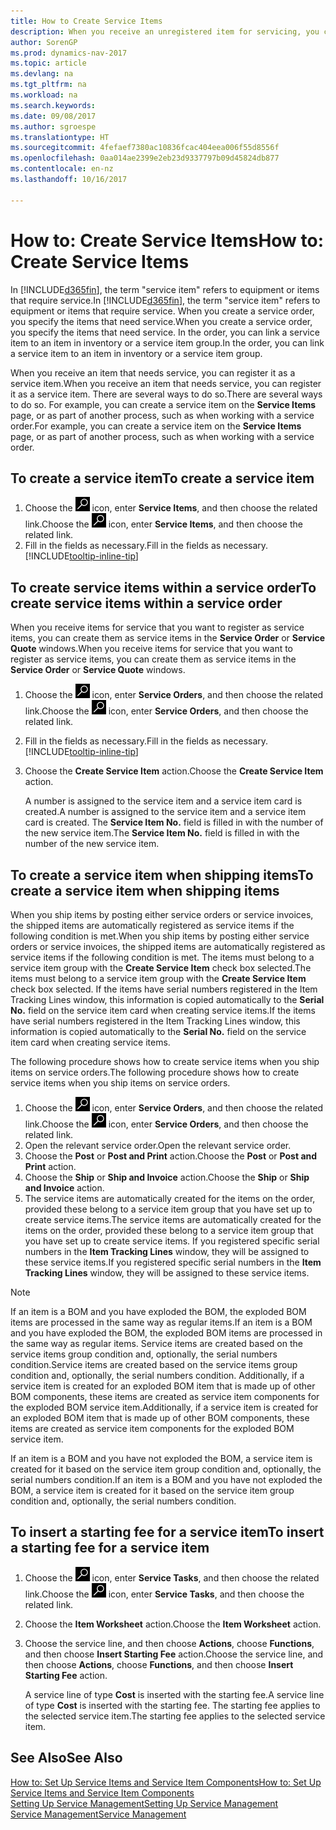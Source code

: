 ```yaml
---
title: How to Create Service Items
description: When you receive an unregistered item for servicing, you can register it as a service item.
author: SorenGP
ms.prod: dynamics-nav-2017
ms.topic: article
ms.devlang: na
ms.tgt_pltfrm: na
ms.workload: na
ms.search.keywords: 
ms.date: 09/08/2017
ms.author: sgroespe
ms.translationtype: HT
ms.sourcegitcommit: 4fefaef7380ac10836fcac404eea006f55d8556f
ms.openlocfilehash: 0aa014ae2399e2eb23d9337797b09d45824db877
ms.contentlocale: en-nz
ms.lasthandoff: 10/16/2017

---
```

# <a name="how-to-create-service-items"></a><span data-ttu-id="ea787-103">How to: Create Service Items</span><span class="sxs-lookup"><span data-stu-id="ea787-103">How to: Create Service Items</span></span>
<span data-ttu-id="ea787-104">In [!INCLUDE[d365fin](includes/d365fin_md.md)], the term "service item" refers to equipment or items that require service.</span><span class="sxs-lookup"><span data-stu-id="ea787-104">In [!INCLUDE[d365fin](includes/d365fin_md.md)], the term "service item" refers to equipment or items that require service.</span></span> <span data-ttu-id="ea787-105">When you create a service order, you specify the items that need service.</span><span class="sxs-lookup"><span data-stu-id="ea787-105">When you create a service order, you specify the items that need service.</span></span> <span data-ttu-id="ea787-106">In the order, you can link a service item to an item in inventory or a service item group.</span><span class="sxs-lookup"><span data-stu-id="ea787-106">In the order, you can link a service item to an item in inventory or a service item group.</span></span>    

<span data-ttu-id="ea787-107">When you receive an item that needs service, you can register it as a service item.</span><span class="sxs-lookup"><span data-stu-id="ea787-107">When you receive an item that needs service, you can register it as a service item.</span></span> <span data-ttu-id="ea787-108">There are several ways to do so.</span><span class="sxs-lookup"><span data-stu-id="ea787-108">There are several ways to do so.</span></span> <span data-ttu-id="ea787-109">For example, you can create a service item on the **Service Items** page, or as part of another process, such as when working with a service order.</span><span class="sxs-lookup"><span data-stu-id="ea787-109">For example, you can create a service item on the **Service Items** page, or as part of another process, such as when working with a service order.</span></span>   

## <a name="to-create-a-service-item"></a><span data-ttu-id="ea787-110">To create a service item</span><span class="sxs-lookup"><span data-stu-id="ea787-110">To create a service item</span></span>  
1. <span data-ttu-id="ea787-111">Choose the ![Search for Page or Report](media/ui-search/search_small.png "Search for Page or Report icon") icon, enter **Service Items**, and then choose the related link.</span><span class="sxs-lookup"><span data-stu-id="ea787-111">Choose the ![Search for Page or Report](media/ui-search/search_small.png "Search for Page or Report icon") icon, enter **Service Items**, and then choose the related link.</span></span>
2. <span data-ttu-id="ea787-112">Fill in the fields as necessary.</span><span class="sxs-lookup"><span data-stu-id="ea787-112">Fill in the fields as necessary.</span></span> [!INCLUDE[tooltip-inline-tip](includes/tooltip-inline-tip_md.md)]  

## <a name="to-create-service-items-within-a-service-order"></a><span data-ttu-id="ea787-113">To create service items within a service order</span><span class="sxs-lookup"><span data-stu-id="ea787-113">To create service items within a service order</span></span>  
<span data-ttu-id="ea787-114">When you receive items for service that you want to register as service items, you can create them as service items in the **Service Order** or **Service Quote** windows.</span><span class="sxs-lookup"><span data-stu-id="ea787-114">When you receive items for service that you want to register as service items, you can create them as service items in the **Service Order** or **Service Quote** windows.</span></span>  

1. <span data-ttu-id="ea787-115">Choose the ![Search for Page or Report](media/ui-search/search_small.png "Search for Page or Report icon") icon, enter **Service Orders**, and then choose the related link.</span><span class="sxs-lookup"><span data-stu-id="ea787-115">Choose the ![Search for Page or Report](media/ui-search/search_small.png "Search for Page or Report icon") icon, enter **Service Orders**, and then choose the related link.</span></span>  
2. <span data-ttu-id="ea787-116">Fill in the fields as necessary.</span><span class="sxs-lookup"><span data-stu-id="ea787-116">Fill in the fields as necessary.</span></span> [!INCLUDE[tooltip-inline-tip](includes/tooltip-inline-tip_md.md)]  
3. <span data-ttu-id="ea787-117">Choose the **Create Service Item** action.</span><span class="sxs-lookup"><span data-stu-id="ea787-117">Choose the **Create Service Item** action.</span></span>  

    <span data-ttu-id="ea787-118">A number is assigned to the service item and a service item card is created.</span><span class="sxs-lookup"><span data-stu-id="ea787-118">A number is assigned to the service item and a service item card is created.</span></span> <span data-ttu-id="ea787-119">The **Service Item No.** field is filled in with the number of the new service item.</span><span class="sxs-lookup"><span data-stu-id="ea787-119">The **Service Item No.** field is filled in with the number of the new service item.</span></span>

## <a name="to-create-a-service-item-when-shipping-items"></a><span data-ttu-id="ea787-120">To create a service item when shipping items</span><span class="sxs-lookup"><span data-stu-id="ea787-120">To create a service item when shipping items</span></span>  
<span data-ttu-id="ea787-121">When you ship items by posting either service orders or service invoices, the shipped items are automatically registered as service items if the following condition is met.</span><span class="sxs-lookup"><span data-stu-id="ea787-121">When you ship items by posting either service orders or service invoices, the shipped items are automatically registered as service items if the following condition is met.</span></span> <span data-ttu-id="ea787-122">The items must belong to a service item group with the **Create Service Item** check box selected.</span><span class="sxs-lookup"><span data-stu-id="ea787-122">The items must belong to a service item group with the **Create Service Item** check box selected.</span></span> <span data-ttu-id="ea787-123">If the items have serial numbers registered in the Item Tracking Lines window, this information is copied automatically to the **Serial No.** field on the service item card when creating service items.</span><span class="sxs-lookup"><span data-stu-id="ea787-123">If the items have serial numbers registered in the Item Tracking Lines window, this information is copied automatically to the **Serial No.** field on the service item card when creating service items.</span></span>  

<span data-ttu-id="ea787-124">The following procedure shows how to create service items when you ship items on service orders.</span><span class="sxs-lookup"><span data-stu-id="ea787-124">The following procedure shows how to create service items when you ship items on service orders.</span></span>  

1. <span data-ttu-id="ea787-125">Choose the ![Search for Page or Report](media/ui-search/search_small.png "Search for Page or Report icon") icon, enter **Service Orders**, and then choose the related link.</span><span class="sxs-lookup"><span data-stu-id="ea787-125">Choose the ![Search for Page or Report](media/ui-search/search_small.png "Search for Page or Report icon") icon, enter **Service Orders**, and then choose the related link.</span></span>  
2. <span data-ttu-id="ea787-126">Open the relevant service order.</span><span class="sxs-lookup"><span data-stu-id="ea787-126">Open the relevant service order.</span></span>  
3. <span data-ttu-id="ea787-127">Choose the **Post** or **Post and Print** action.</span><span class="sxs-lookup"><span data-stu-id="ea787-127">Choose the **Post** or **Post and Print** action.</span></span>  
4. <span data-ttu-id="ea787-128">Choose the **Ship** or **Ship and Invoice** action.</span><span class="sxs-lookup"><span data-stu-id="ea787-128">Choose the **Ship** or **Ship and Invoice** action.</span></span>  
5. <span data-ttu-id="ea787-129">The service items are automatically created for the items on the order, provided these belong to a service item group that you have set up to create service items.</span><span class="sxs-lookup"><span data-stu-id="ea787-129">The service items are automatically created for the items on the order, provided these belong to a service item group that you have set up to create service items.</span></span> <span data-ttu-id="ea787-130">If you registered specific serial numbers in the **Item Tracking Lines** window, they will be assigned to these service items.</span><span class="sxs-lookup"><span data-stu-id="ea787-130">If you registered specific serial numbers in the **Item Tracking Lines** window, they will be assigned to these service items.</span></span>  

> [!NOTE]  
>  <span data-ttu-id="ea787-131">If an item is a BOM and you have exploded the BOM, the exploded BOM items are processed in the same way as regular items.</span><span class="sxs-lookup"><span data-stu-id="ea787-131">If an item is a BOM and you have exploded the BOM, the exploded BOM items are processed in the same way as regular items.</span></span> <span data-ttu-id="ea787-132">Service items are created based on the service items group condition and, optionally, the serial numbers condition.</span><span class="sxs-lookup"><span data-stu-id="ea787-132">Service items are created based on the service items group condition and, optionally, the serial numbers condition.</span></span> <span data-ttu-id="ea787-133">Additionally, if a service item is created for an exploded BOM item that is made up of other BOM components, these items are created as service item components for the exploded BOM service item.</span><span class="sxs-lookup"><span data-stu-id="ea787-133">Additionally, if a service item is created for an exploded BOM item that is made up of other BOM components, these items are created as service item components for the exploded BOM service item.</span></span>  
>   
>  <span data-ttu-id="ea787-134">If an item is a BOM and you have not exploded the BOM, a service item is created for it based on the service item group condition and, optionally, the serial numbers condition.</span><span class="sxs-lookup"><span data-stu-id="ea787-134">If an item is a BOM and you have not exploded the BOM, a service item is created for it based on the service item group condition and, optionally, the serial numbers condition.</span></span>  

## <a name="to-insert-a-starting-fee-for-a-service-item"></a><span data-ttu-id="ea787-135">To insert a starting fee for a service item</span><span class="sxs-lookup"><span data-stu-id="ea787-135">To insert a starting fee for a service item</span></span>
1. <span data-ttu-id="ea787-136">Choose the ![Search for Page or Report](media/ui-search/search_small.png "Search for Page or Report icon") icon, enter **Service Tasks**, and then choose the related link.</span><span class="sxs-lookup"><span data-stu-id="ea787-136">Choose the ![Search for Page or Report](media/ui-search/search_small.png "Search for Page or Report icon") icon, enter **Service Tasks**, and then choose the related link.</span></span>
2. <span data-ttu-id="ea787-137">Choose the **Item Worksheet** action.</span><span class="sxs-lookup"><span data-stu-id="ea787-137">Choose the **Item Worksheet** action.</span></span>
3. <span data-ttu-id="ea787-138">Choose the service line, and then choose **Actions**, choose **Functions**, and then choose **Insert Starting Fee** action.</span><span class="sxs-lookup"><span data-stu-id="ea787-138">Choose the service line, and then choose **Actions**, choose **Functions**, and then choose **Insert Starting Fee** action.</span></span>  

    <span data-ttu-id="ea787-139">A service line of type **Cost** is inserted with the starting fee.</span><span class="sxs-lookup"><span data-stu-id="ea787-139">A service line of type **Cost** is inserted with the starting fee.</span></span> <span data-ttu-id="ea787-140">The starting fee applies to the selected service item.</span><span class="sxs-lookup"><span data-stu-id="ea787-140">The starting fee applies to the selected service item.</span></span>

## <a name="see-also"></a><span data-ttu-id="ea787-141">See Also</span><span class="sxs-lookup"><span data-stu-id="ea787-141">See Also</span></span>  
[<span data-ttu-id="ea787-142">How to: Set Up Service Items and Service Item Components</span><span class="sxs-lookup"><span data-stu-id="ea787-142">How to: Set Up Service Items and Service Item Components</span></span>](service-how-setup-service-items.md)  
[<span data-ttu-id="ea787-143">Setting Up Service Management</span><span class="sxs-lookup"><span data-stu-id="ea787-143">Setting Up Service Management</span></span>](service-setup-service.md)  
[<span data-ttu-id="ea787-144">Service Management</span><span class="sxs-lookup"><span data-stu-id="ea787-144">Service Management</span></span>](service-service.md)  


